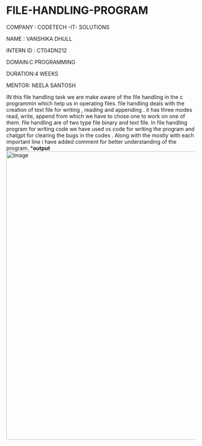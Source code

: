 # FILE-HANDLING-PROGRAM
COMPANY : CODETECH -IT- SOLUTIONS

NAME : VANSHIKA DHULL

INTERN ID : CT04DN212

DOMAIN:C PROGRAMMING

DURATION:4 WEEKS

MENTOR: NEELA SANTOSH

IN this file handling task we are make aware of the file handling in the c programmin which help us in operating files. file handling deals with the creation of text file for writing , reading and appending . it has three modes read, write, append from which we have to chose one to work on one of them. file handling are of two type file binary and text file. In file handling program for writing code we have used vs code for writing the program and chatgpt for clearing the bugs in the codes . Along with the mostly with each important line i have added comment for better understanding of the program.
*************output************
<img width="1366" height="768" alt="Image" src="https://github.com/user-attachments/assets/7df5cd4e-ed0a-472b-91f0-105f73b1207d" />
